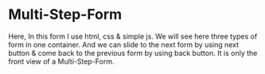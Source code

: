# Multi-Step-Form
Here, In this form I use  html, css &amp; simple js. We will see here three types of form in one container. And we can  slide to the next form by using next button &amp; come back to the previous form by using back button. It  is only the front view of a  Multi-Step-Form.
